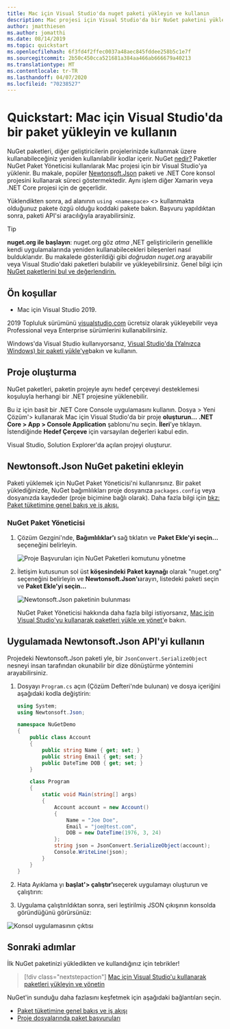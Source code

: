 ```yaml
---
title: Mac için Visual Studio'da nuget paketi yükleyin ve kullanın
description: Mac projesi için Visual Studio'da bir NuGet paketini yükleme ve kullanma süreci hakkında bir iz geçidi öğreticisi.
author: jmatthiesen
ms.author: jomatthi
ms.date: 08/14/2019
ms.topic: quickstart
ms.openlocfilehash: 6f3fd4f2ffec0037a48aec845fddee258b5c1e7f
ms.sourcegitcommit: 2b50c450cca521681a384aa466ab666679a40213
ms.translationtype: MT
ms.contentlocale: tr-TR
ms.lasthandoff: 04/07/2020
ms.locfileid: "70238527"
---
```

# <a name="quickstart-install-and-use-a-package-in-visual-studio-for-mac"></a>Quickstart: Mac için Visual Studio'da bir paket yükleyin ve kullanın

NuGet paketleri, diğer geliştiricilerin projelerinizde kullanmak üzere kullanabileceğiniz yeniden kullanılabilir kodlar içerir. NuGet [nedir?](../What-is-NuGet.md) Paketler NuGet Paket Yöneticisi kullanılarak Mac projesi için bir Visual Studio'ya yüklenir. Bu makale, popüler [Newtonsoft.Json](https://www.nuget.org/packages/Newtonsoft.Json/) paketi ve .NET Core konsol projesini kullanarak süreci göstermektedir. Aynı işlem diğer Xamarin veya .NET Core projesi için de geçerlidir.

Yüklendikten sonra, ad alanının `using <namespace>` \<\> kullanmakta olduğunuz pakete özgü olduğu koddaki pakete bakın. Başvuru yapıldıktan sonra, paketi API'si aracılığıyla arayabilirsiniz.

> [!Tip]
> **nuget.org ile başlayın**: nuget.org göz *atma* ,NET geliştiricilerin genellikle kendi uygulamalarında yeniden kullanabilecekleri bileşenleri nasıl bulduklarıdır. Bu makalede gösterildiği gibi *doğrudan nuget.org* arayabilir veya Visual Studio'daki paketleri bulabilir ve yükleyebilirsiniz. Genel bilgi için [NuGet paketlerini bul ve değerlendirin.](../consume-packages/finding-and-choosing-packages.md)

## <a name="prerequisites"></a>Ön koşullar

- Mac için Visual Studio 2019.

2019 Topluluk sürümünü [visualstudio.com](https://www.visualstudio.com/) ücretsiz olarak yükleyebilir veya Professional veya Enterprise sürümlerini kullanabilirsiniz.

Windows'da Visual Studio kullanıyorsanız, [Visual Studio'da (Yalnızca Windows) bir paketi yükle'ye](install-and-use-a-package-in-visual-studio.md)bakın ve kullanın.

## <a name="create-a-project"></a>Proje oluşturma

NuGet paketleri, paketin projeyle aynı hedef çerçeveyi desteklemesi koşuluyla herhangi bir .NET projesine yüklenebilir.

Bu iz için basit bir .NET Core Console uygulamasını kullanın. Dosya > Yeni Çözüm'> kullanarak Mac için Visual Studio'da bir proje **oluşturun...** **.NET Core > App > Console Application** şablonu'nu seçin. **İleri**’ye tıklayın. İstendiğinde **Hedef Çerçeve** için varsayılan değerleri kabul edin.

Visual Studio, Solution Explorer'da açılan projeyi oluşturur.

## <a name="add-the-newtonsoftjson-nuget-package"></a>Newtonsoft.Json NuGet paketini ekleyin

Paketi yüklemek için NuGet Paket Yöneticisi'ni kullanırsınız. Bir paket yüklediğinizde, NuGet bağımlılıkları proje dosyanıza `packages.config` veya dosyanızda kaydeder (proje biçimine bağlı olarak). Daha fazla bilgi için [bkz: Paket tüketimine genel bakış ve iş akışı.](../consume-packages/Overview-and-Workflow.md)

### <a name="nuget-package-manager"></a>NuGet Paket Yöneticisi

1. Çözüm Gezgini'nde, **Bağımlılıklar'ı** sağ tıklatın ve **Paket Ekle'yi seçin...** seçeneğini belirleyin.

    ![Proje Başvuruları için NuGet Paketleri komutunu yönetme](media/QS_Use_Mac-02-ManageNuGetPackages.png)

1. İletişim kutusunun sol üst **köşesindeki Paket kaynağı** olarak "nuget.org" seçeneğini belirleyin ve **Newtonsoft.Json'ı**arayın, listedeki paketi seçin ve **Paket Ekle'yi seçin...**

    ![Newtonsoft.Json paketinin bulunması](media/QS_Use_Mac-03-NewtonsoftJson.png)

    NuGet Paket Yöneticisi hakkında daha fazla bilgi istiyorsanız, [Mac için Visual Studio'yu kullanarak paketleri yükle ve yönet'](../consume-packages/install-use-packages-visual-studio.md)e bakın.

## <a name="use-the-newtonsoftjson-api-in-the-app"></a>Uygulamada Newtonsoft.Json API'yi kullanın

Projedeki Newtonsoft.Json paketi yle, bir `JsonConvert.SerializeObject` nesneyi insan tarafından okunabilir bir dize dönüştürme yöntemini arayabilirsiniz.

1. Dosyayı `Program.cs` açın (Çözüm Defteri'nde bulunan) ve dosya içeriğini aşağıdaki kodla değiştirin:

    ```cs
    using System;
    using Newtonsoft.Json;

    namespace NuGetDemo
    {
        public class Account
        {
            public string Name { get; set; }
            public string Email { get; set; }
            public DateTime DOB { get; set; }
        }
    
        class Program
        {
            static void Main(string[] args)
            {
                Account account = new Account()
                {
                    Name = "Joe Doe",
                    Email = "joe@test.com",
                    DOB = new DateTime(1976, 3, 24)
                };
                string json = JsonConvert.SerializeObject(account);
                Console.WriteLine(json);
            }
        }
    }
    ```

1. Hata Ayıklama yı **başlat'> çalıştır'ı**seçerek uygulamayı oluşturun ve çalıştırın:

1. Uygulama çalıştırıldıktan sonra, seri leştirilmiş JSON çıkışının konsolda göründüğünü görürsünüz:

  ![Konsol uygulamasının çıktısı](media/QS_Use_Mac-06-AppStart.png)

## <a name="next-steps"></a>Sonraki adımlar
İlk NuGet paketinizi yükledikten ve kullandığınız için tebrikler!

> [!div class="nextstepaction"]
> [Mac için Visual Studio'u kullanarak paketleri yükleyin ve yönetin](/visualstudio/mac/nuget-walkthrough?toc=/nuget/toc.json)

NuGet'in sunduğu daha fazlasını keşfetmek için aşağıdaki bağlantıları seçin.

- [Paket tüketimine genel bakış ve iş akışı](../consume-packages/overview-and-workflow.md)
- [Proje dosyalarında paket başvuruları](../consume-packages/package-references-in-project-files.md)
